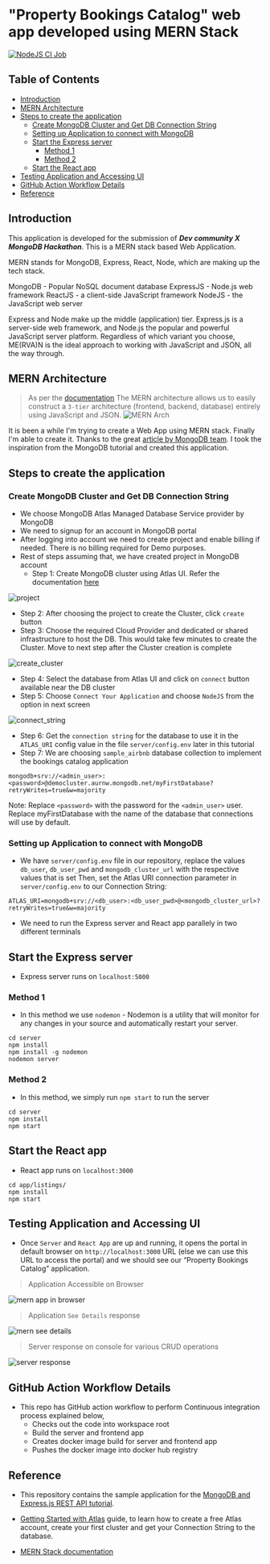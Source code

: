 # "Property Bookings Catalog" web app developed using MERN Stack 

[![NodeJS CI Job](https://github.com/chefgs/mern-app/actions/workflows/node.js.yml/badge.svg)](https://github.com/chefgs/mern-app/actions/workflows/node.js.yml)

## Table of Contents
- [Introduction](#introduction)
- [MERN Architecture](#mern-architecture)
- [Steps to create the application](#steps-to-create-the-application)
  - [Create MongoDB Cluster and Get DB Connection String](#create-mongodb-cluster-and-get-db-connection-string)
  - [Setting up Application to connect with MongoDB](#setting-up-application-to-connect-with-mongodb)
  - [Start the Express server](#start-the-express-server)
    - [Method 1](#method-1)
    - [Method 2](#method-2)
  - [Start the React app](#start-the-react-app)
- [Testing Application and Accessing UI](#testing-application-and-accessing-ui)
- [GitHub Action Workflow Details](#gitHub-action-workflow-details)
- [Reference](#reference)

## Introduction
This application is developed for the submission of *__Dev community X  MongoDB Hackathon__*. This is a MERN stack based Web Application. 

MERN stands for MongoDB, Express, React, Node, which are making up the tech stack.

MongoDB - Popular NoSQL document database
ExpressJS - Node.js web framework
ReactJS - a client-side JavaScript framework
NodeJS - the JavaScript web server

Express and Node make up the middle (application) tier. Express.js is a server-side web framework, and Node.js the popular and powerful JavaScript server platform. Regardless of which variant you choose, ME(RVA)N is the ideal approach to working with JavaScript and JSON, all the way through.

## MERN Architecture
> As per the [documentation](https://www.mongodb.com/mern-stack)
The MERN architecture allows us to easily construct a `3-tier` architecture (frontend, backend, database) entirely using JavaScript and JSON.
![MERN Arch](https://webimages.mongodb.com/_com_assets/cms/mern-stack-b9q1kbudz0.png?auto=format%2Ccompress)

It is been a while I'm trying to create a Web App using MERN stack. Finally I'm able to create it. Thanks to the great [article by MongoDB team](https://www.mongodb.com/languages/express-mongodb-rest-api-tutorial). I took the inspiration from the MongoDB tutorial and created this application.

## Steps to create the application
### Create MongoDB Cluster and Get DB Connection String
- We choose MongoDB Atlas Managed Database Service provider by MongoDB
- We need to signup for an account in MongoDB portal
- After logging into account we need to create project and enable billing if needed. There is no billing required for Demo purposes.
- Rest of steps assuming that, we have created project in MongoDB account
  - Step 1: Create MongoDB cluster using Atlas UI. Refer the documentation [here](https://docs.atlas.mongodb.com/getting-started/?_ga=2.209539858.187869111.1641820485-130312989.1641820485)

![project](https://github.com/chefgs/repo_images/blob/master/mongo-create-project-cluster.png?auto=format%2Ccompress)

  - Step 2: After choosing the project to create the Cluster, click `create` button
  - Step 3: Choose the required Cloud Provider and dedicated or shared infrastructure to host the DB. This would take few minutes to create the Cluster. Move to next step after the Cluster creation is complete

![create_cluster](https://github.com/chefgs/repo_images/blob/master/mongo-create-cluster.png?auto=format%2Ccompress)  

  - Step 4: Select the database from Atlas UI and click on `connect` button available near the DB cluster
  - Step 5: Choose `Connect Your Application` and choose `NodeJS` from the option in next screen

![connect_string](https://github.com/chefgs/repo_images/blob/master/mongo-connect-dbstring.png?auto=format%2Ccompress)

- Step 6: Get the `connection string` for the database to use it in the `ATLAS_URI` config value in the file `server/config.env` later in this tutorial
- Step 7: We are choosing `sample_airbnb` database collection to implement the bookings catalog application
```
mongodb+srv://<admin_user>:<password>@democluster.aurnw.mongodb.net/myFirstDatabase?retryWrites=true&w=majority
```
Note: Replace `<password>` with the password for the `<admin_user>` user. Replace myFirstDatabase with the name of the database that connections will use by default.

### Setting up Application to connect with MongoDB
- We have `server/config.env` file in our repository, replace the values `db_user`, `db_user_pwd` and `mongodb_cluster_url` with the respective values that is set
Then, set the Atlas URI connection parameter in `server/config.env` to our Connection String:
```
ATLAS_URI=mongodb+srv://<db_user>:<db_user_pwd>@<mongodb_cluster_url>?retryWrites=true&w=majority
```
- We need to run the Express server and React app parallely in two different terminals
## Start the Express server
- Express server runs on `localhost:5000`
### Method 1
- In this method we use `nodemon` - Nodemon is a utility that will monitor for any changes in your source and automatically restart your server.
```
cd server
npm install
npm install -g nodemon
nodemon server
```

### Method 2
- In this method, we simply run `npm start` to run the server
```
cd server
npm install
npm start
```

## Start the React app
- React app runs on `localhost:3000`
```
cd app/listings/
npm install
npm start
```
## Testing Application and Accessing UI
- Once `Server` and `React App` are up and running, it opens the portal in default browser on `http://localhost:3000` URL (else we can use this URL to access the portal) and we should see our “Property Bookings Catalog” application.

> Application Accessible on Browser
> 
![mern app in browser](https://github.com/chefgs/repo_images/blob/master/mern_app.png?auto=format%2Ccompress)

> Application `See Details` response
> 
![mern see details](https://github.com/chefgs/repo_images/blob/master/mern-app-seedetails.png?auto=format%2Ccompress)

> Server response on console for various CRUD operations
> 
![server response](https://github.com/chefgs/repo_images/blob/master/mern-app-server-resp.png?auto=format%2Ccompress)

## GitHub Action Workflow Details
- This repo has GitHub action workflow to perform Continuous integration process explained below,
  - Checks out the code into workspace root
  - Build the server and frontend app
  - Creates docker image build for server and frontend app
  - Pushes the docker image into docker hub registry

## Reference
- This repository contains the sample application for the [MongoDB and Express.js REST API tutorial](https://www.mongodb.com/languages/express-mongodb-rest-api-tutorial).

- [Getting Started with Atlas](https://docs.atlas.mongodb.com/getting-started/) guide, to learn how to create a free Atlas account, create your first cluster and get your Connection String to the database. 

- [MERN Stack documentation](https://www.mongodb.com/mern-stack)
